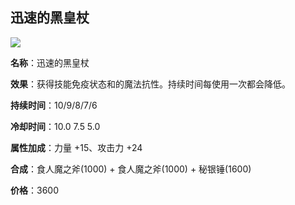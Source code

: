 ## 迅速的黑皇杖



![](src/icon/black_king_bar_faster.png)

**名称**：迅速的黑皇杖

**效果**：获得技能免疫状态和的魔法抗性。持续时间每使用一次都会降低。

**持续时间**：10/9/8/7/6

**冷却时间**：10.0 7.5 5.0

**属性加成**：力量 +15、攻击力 +24

**合成**：食人魔之斧(1000) + 食人魔之斧(1000) + 秘银锤(1600)

**价格**：3600





